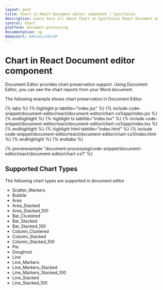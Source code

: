 ```yaml
---
layout: post
title: Chart in React Document editor component | Syncfusion
description: Learn here all about Chart in Syncfusion React Document editor component of Syncfusion Essential JS 2 and more.
control: Chart 
platform: document-processing
documentation: ug
domainurl: ##DomainURL##
---
```


# Chart in React Document editor component

Document Editor provides chart preservation support. Using Document Editor, you can see the chart reports from your Word document.

The following example shows chart preservation in Document Editor.

{% tabs %}
{% highlight js tabtitle="index.jsx" %}
{% include code-snippet/document-editor/react/document-editor/chart-cs1/app/index.jsx %}
{% endhighlight %}
{% highlight ts tabtitle="index.tsx" %}
{% include code-snippet/document-editor/react/document-editor/chart-cs1/app/index.tsx %}
{% endhighlight %}
{% highlight html tabtitle="index.html" %}
{% include code-snippet/document-editor/react/document-editor/chart-cs1/index.html %}
{% endhighlight %}
{% endtabs %}
        
{% previewsample "document-processing/code-snippet/document-editor/react/document-editor/chart-cs1" %}

## Supported Chart Types

The following chart types are supported in document editor
* Scatter_Markers
* Bubble
* Area
* Area_Stacked
* Area_Stacked_100
* Bar_Clustered
* Bar_Stacked
* Bar_Stacked_100
* Column_Clustered
* Column_Stacked
* Column_Stacked_100
* Pie
* Doughnut
* Line
* Line_Markers
* Line_Markers_Stacked
* Line_Markers_Stacked_100
* Line_Stacked
* Line_Stacked_100